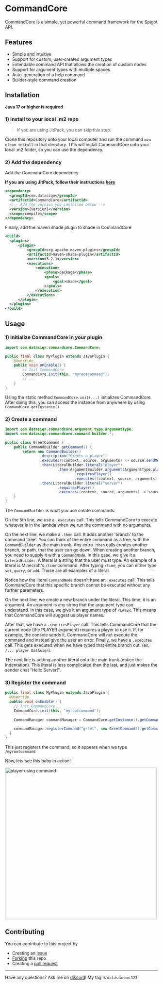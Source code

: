 # CommandCore
CommandCore is a simple, yet powerful command framework for the Spigot API.

## Features
- Simple and intuitive
- Support for custom, user-created argument types
- Extendable command API that allows the creation of custom nodes
- Support for argument types with multiple spaces
- Auto-generation of a help command
- Builder-style command creation

## Installation
**Java 17 or higher is required**

### 1) Install to your local .m2 repo
> If you are using JitPack, you can skip this step.

Clone this repository onto your local computer and run the command `mvn clean install` in that directory.
This will install CommandCore onto your local .m2 folder, so you can use the dependency.


### 2) Add the dependency

Add the CommandCore dependency

**If you are using JitPack, follow their instructions [here](https://jitpack.io/#DatAsianBoi123/CommandCore/)**
```xml
<dependency>
  <groupId>com.datasiqn</groupId>
  <artifactId>CommandCore</artifactId>
  <!-- Add the version you installed below -->
  <version>{version}</version>
  <scope>compile</scope>
</dependency>
```

Finally, add the maven shade plugin to shade in CommandCore
```xml
<build>
  <plugins>
      <plugin>
          <groupId>org.apache.maven.plugins</groupId>
          <artifactId>maven-shade-plugin</artifactId>
          <version>3.2.1</version>
          <executions>
              <execution>
                  <phase>package</phase>
                  <goals>
                      <goal>shade</goal>
                  </goals>
              </execution>
          </executions>
      </plugin>
  </plugins>
</build>
```

## Usage
### 1) Initialize CommandCore in your plugin

```java
import com.datasiqn.commandcore.CommandCore;

public final class MyPlugin extends JavaPlugin {
    @Override
    public void onEnable() {
        // Init CommandCore
        CommandCore.init(this, "myrootcommand");
        // ...
    }
}
```
Using the static method `CommandCore.init(...)` initializes CommandCore. After doing this, you can access the instance from anywhere by using `CommandCore.getInstance()`

### 2) Create a command

```java
import com.datasiqn.commandcore.argument.type.ArgumentType;
import com.datasiqn.commandcore.command.builder.*;

public class GreetCommand {
    public CommandBuilder getCommand() {
        return new CommandBuilder()
                .description("Greets a player")
                .executes((context, source, arguments) -> source.sendMessage("You ran this command with no arguments")) // Line 5
                .then(LiteralBuilder.literal("player")
                        .then(ArgumentBuilder.argument(ArgumentType.player(), "player")
                                .requiresPlayer()
                                .executes((context, source, arguments) -> source.getPlayer().chat("Hello " + arguments.get(1, ArgumentType.player()).getFirst(source).getName()))))
                .then(LiteralBuilder.literal("server")
                        .requiresPlayer()
                        .executes((context, source, arguments) -> source.getPlayer().chat("Hello Server!")));
    }
}
```
The `CommandBuilder` is what you use create commands.

On the 5th line, we use a `.executes` call. This tells CommandCore to execute whatever is in the lambda when we run the command with no arguments.

On the next line, we make a `.then` call. It adds another 'branch' to the command 'tree'. You can think of the entire command as a tree, with the `CommandBuilder` as the main trunk. Any extra `.then` calls creates another branch, or path, that the user can go down.
When creating another branch, you need to supply it with a `CommandNode`. In this case, we give it a `LiteralBuilder`. A literal is a string that the user must type.
An example of a literal is Minecraft's `/time` command. After typing `/time`, you can either type `set`, `query`, or `add`. Those are all examples of a literal.

Notice how the literal `CommandNode` doesn't have an `.executes` call. This tells CommandCore that this specific branch cannot be executed without any further parameters.

On the next line, we create a new branch under the literal. This time, it is an argument. An argument is any string that the argument type can understand. In this case, we give it an argument type of `PLAYER`. This means that CommandCore will suggest us player names.

After that, we have a `.requiresPlayer` call. This tells CommandCore that the current node (the PLAYER argument) requires a player to use it. If, for example, the console sends it, CommandCore will not execute the command and instead give the user an error.
Finally, we have a `.executes` call. This gets executed when we have typed that entire branch out. (ex. `/... player DatAsiqn`).

The next line is adding another literal onto the main trunk (notice the indentation). This literal is less complicated than the last, and just makes the sender chat "Hello Server!".

### 3) Register the command
```java
public final class MyPlugin extends JavaPlugin {
  @Override
  public void onEnable() {
    // Init CommandCore
    CommandCore.init(this, "myrootcommand");
    
    CommandManager commandManager = CommandCore.getInstance().getCommandManager();
    
    commandManager.registerCommand("greet", new GreetCommand().getCommand());
  }
}
```
This just registers the command, so it appears when we type `/myrootcommand`

Now, lets see this baby in action!

<img src=https://user-images.githubusercontent.com/55264711/197649001-c165521c-7153-44bc-9827-7d7da41a9360.gif width=500px alt="player using command" />

## Contributing
You can contribute to this project by
* Creating an [issue](https://github.com/DatAsianBoi123/CommandCore/issues/new)
* [Forking](https://github.com/DatAsianBoi123/CommandCore/fork) this repo
* Creating a [pull request](https://github.com/DatAsianBoi123/CommandCore/compare)
---
Have any questions? Ask me on [discord](https://discord.com)! My tag is `datasianboi123`
